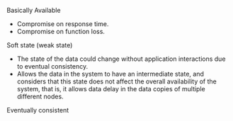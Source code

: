 Basically Available
 - Compromise on response time.
 - Compromise on function loss.

Soft state  (weak state)
 - The state of the data could change without application interactions due to eventual consistency.
 - Allows the data in the system to have an intermediate state, and considers that this state does not affect the overall availability of the system, that is, it allows data delay in the data copies of multiple different nodes.

Eventually consistent
<!--stackedit_data:
eyJoaXN0b3J5IjpbLTE5OTQzNDkyMjhdfQ==
-->